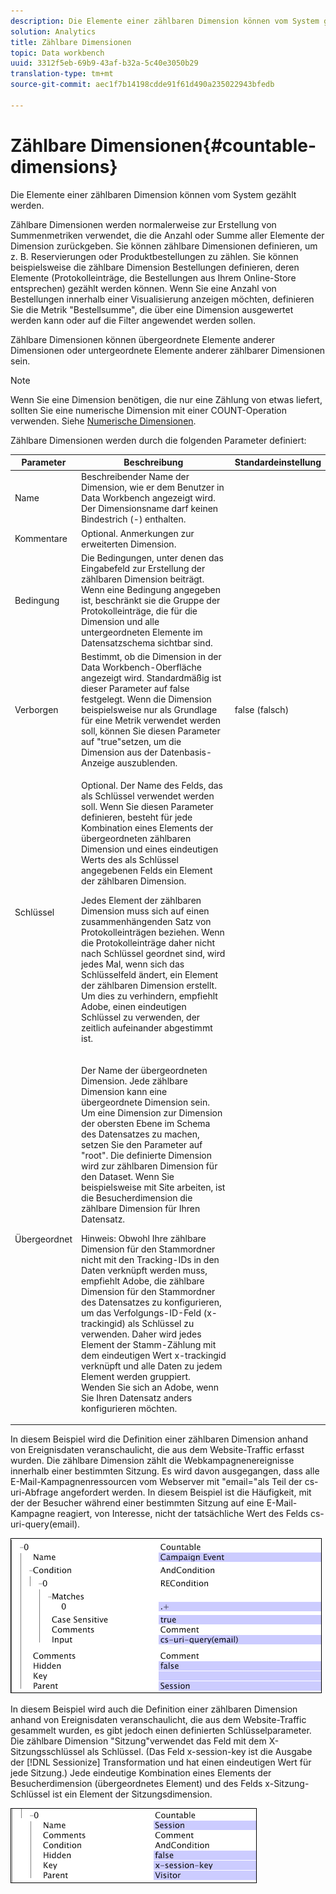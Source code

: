 ```yaml
---
description: Die Elemente einer zählbaren Dimension können vom System gezählt werden.
solution: Analytics
title: Zählbare Dimensionen
topic: Data workbench
uuid: 3312f5eb-69b9-43af-b32a-5c40e3050b29
translation-type: tm+mt
source-git-commit: aec1f7b14198cdde91f61d490a235022943bfedb

---
```



# Zählbare Dimensionen{#countable-dimensions}

Die Elemente einer zählbaren Dimension können vom System gezählt werden.

Zählbare Dimensionen werden normalerweise zur Erstellung von Summenmetriken verwendet, die die Anzahl oder Summe aller Elemente der Dimension zurückgeben. Sie können zählbare Dimensionen definieren, um z. B. Reservierungen oder Produktbestellungen zu zählen. Sie können beispielsweise die zählbare Dimension Bestellungen definieren, deren Elemente (Protokolleinträge, die Bestellungen aus Ihrem Online-Store entsprechen) gezählt werden können. Wenn Sie eine Anzahl von Bestellungen innerhalb einer Visualisierung anzeigen möchten, definieren Sie die Metrik &quot;Bestellsumme&quot;, die über eine Dimension ausgewertet werden kann oder auf die Filter angewendet werden sollen.

Zählbare Dimensionen können übergeordnete Elemente anderer Dimensionen oder untergeordnete Elemente anderer zählbarer Dimensionen sein.

>[!NOTE]
>
>Wenn Sie eine Dimension benötigen, die nur eine Zählung von etwas liefert, sollten Sie eine numerische Dimension mit einer COUNT-Operation verwenden. Siehe [Numerische Dimensionen](../../../../home/c-dataset-const-proc/c-ex-dim/c-types-ex-dim/c-num-dim.md#concept-8513b9afaff447c8b334410b565b91ed).

Zählbare Dimensionen werden durch die folgenden Parameter definiert:

<table id="table_9F3F093F5B074EA68CA4DCE731161F6C"> 
 <thead> 
  <tr> 
   <th colname="col1" class="entry"> Parameter </th> 
   <th colname="col2" class="entry"> Beschreibung </th> 
   <th colname="col3" class="entry"> Standardeinstellung </th> 
  </tr> 
 </thead>
 <tbody> 
  <tr> 
   <td colname="col1"> Name </td> 
   <td colname="col2"> Beschreibender Name der Dimension, wie er dem Benutzer in Data Workbench angezeigt wird. Der Dimensionsname darf keinen Bindestrich (-) enthalten. </td> 
   <td colname="col3"> </td> 
  </tr> 
  <tr> 
   <td colname="col1"> Kommentare </td> 
   <td colname="col2"> Optional. Anmerkungen zur erweiterten Dimension. </td> 
   <td colname="col3"> </td> 
  </tr> 
  <tr> 
   <td colname="col1"> Bedingung </td> 
   <td colname="col2"> Die Bedingungen, unter denen das Eingabefeld zur Erstellung der zählbaren Dimension beiträgt. Wenn eine Bedingung angegeben ist, beschränkt sie die Gruppe der Protokolleinträge, die für die Dimension und alle untergeordneten Elemente im Datensatzschema sichtbar sind. </td> 
   <td colname="col3"> </td> 
  </tr> 
  <tr> 
   <td colname="col1"> Verborgen </td> 
   <td colname="col2"> Bestimmt, ob die Dimension in der Data Workbench-Oberfläche angezeigt wird. Standardmäßig ist dieser Parameter auf false festgelegt. Wenn die Dimension beispielsweise nur als Grundlage für eine Metrik verwendet werden soll, können Sie diesen Parameter auf "true"setzen, um die Dimension aus der Datenbasis-Anzeige auszublenden. </td> 
   <td colname="col3"> false (falsch) </td> 
  </tr> 
  <tr> 
   <td colname="col1"> Schlüssel </td> 
   <td colname="col2"> <p>Optional. Der Name des Felds, das als Schlüssel verwendet werden soll. Wenn Sie diesen Parameter definieren, besteht für jede Kombination eines Elements der übergeordneten zählbaren Dimension und eines eindeutigen Werts des als Schlüssel angegebenen Felds ein Element der zählbaren Dimension. </p> <p> Jedes Element der zählbaren Dimension muss sich auf einen zusammenhängenden Satz von Protokolleinträgen beziehen. Wenn die Protokolleinträge daher nicht nach Schlüssel geordnet sind, wird jedes Mal, wenn sich das Schlüsselfeld ändert, ein Element der zählbaren Dimension erstellt. Um dies zu verhindern, empfiehlt Adobe, einen eindeutigen Schlüssel zu verwenden, der zeitlich aufeinander abgestimmt ist. </p> </td> 
   <td colname="col3"> </td> 
  </tr> 
  <tr> 
   <td colname="col1"> Übergeordnet </td> 
   <td colname="col2"> <p>Der Name der übergeordneten Dimension. Jede zählbare Dimension kann eine übergeordnete Dimension sein. Um eine Dimension zur Dimension der obersten Ebene im Schema des Datensatzes zu machen, setzen Sie den Parameter auf "root". Die definierte Dimension wird zur zählbaren Dimension für den Dataset. Wenn Sie beispielsweise mit Site arbeiten, ist die Besucherdimension die zählbare Dimension für Ihren Datensatz. </p> <p> <p>Hinweis:  Obwohl Ihre zählbare Dimension für den Stammordner nicht mit den Tracking-IDs in den Daten verknüpft werden muss, empfiehlt Adobe, die zählbare Dimension für den Stammordner des Datensatzes zu konfigurieren, um das Verfolgungs-ID-Feld (x-trackingid) als Schlüssel zu verwenden. Daher wird jedes Element der Stamm-Zählung mit dem eindeutigen Wert x-trackingid verknüpft und alle Daten zu jedem Element werden gruppiert. Wenden Sie sich an Adobe, wenn Sie Ihren Datensatz anders konfigurieren möchten. </p> </p> </td> 
   <td colname="col3"> </td> 
  </tr> 
 </tbody> 
</table>

In diesem Beispiel wird die Definition einer zählbaren Dimension anhand von Ereignisdaten veranschaulicht, die aus dem Website-Traffic erfasst wurden. Die zählbare Dimension zählt die Webkampagnenereignisse innerhalb einer bestimmten Sitzung. Es wird davon ausgegangen, dass alle E-Mail-Kampagnenressourcen vom Webserver mit &quot;email=&quot;als Teil der cs-uri-Abfrage angefordert werden. In diesem Beispiel ist die Häufigkeit, mit der der Besucher während einer bestimmten Sitzung auf eine E-Mail-Kampagne reagiert, von Interesse, nicht der tatsächliche Wert des Felds cs-uri-query(email).

![](assets/cfg_Transformation_Dim_Countable.png)

In diesem Beispiel wird auch die Definition einer zählbaren Dimension anhand von Ereignisdaten veranschaulicht, die aus dem Website-Traffic gesammelt wurden, es gibt jedoch einen definierten Schlüsselparameter. Die zählbare Dimension &quot;Sitzung&quot;verwendet das Feld mit dem X-Sitzungsschlüssel als Schlüssel. (Das Feld x-session-key ist die Ausgabe der [!DNL Sessionize] Transformation und hat einen eindeutigen Wert für jede Sitzung.) Jede eindeutige Kombination eines Elements der Besucherdimension (übergeordnetes Element) und des Felds x-Sitzung-Schlüssel ist ein Element der Sitzungsdimension.

![](assets/cfg_Transformation_Dim_Countable2.png)

